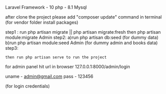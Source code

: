 Laravel Framework - 10
php     - 8.1 
Mysql

after clone the project please add "composer update" command in terminal (for vendor folder install packages)

<!-- ============================================================= -->
step1 : 
    run php artisan migrate     ||  php artisan migrate:fresh
    then php artisan module:migrate Admin 
step2:
    a)run  php artisan db:seed       (for dummy data)
    b)run  php artisan module:seed Admin     (for dummy admin and books data)
step3:

    then run php artisan serve to run the project


<!-- ==================================================== -->

for admin panel hit url in browser 127.0.0.1:8000/admin/login

uname - admin@gmail.com
pass - 123456

(for login credentials)
